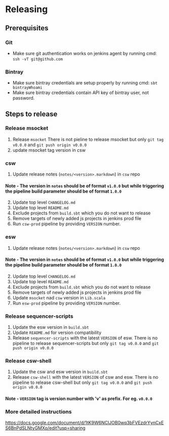 # Releasing

## Prerequisites

### Git
* Make sure git authentication works on jenkins agent by running cmd: `ssh -vT git@github.com`

### Bintray
* Make sure bintray credentials are setup properly by running cmd: `sbt bintrayWhoami`
* Make sure bintray credentials contain API key of bintray user, not password.

## Steps to release

### Release msocket
1. Release `msocket`
    There is not pieline to release msocket but only `git tag v0.0.0` and `git push origin v0.0.0` 
2. update msocket tag version in csw
    
### csw
1. Update release notes (`notes/<version>.markdown`) in `csw` repo
#### Note - The version in `notes` should be of format `v1.0.0` but while triggering the pipeline build parameter should be of format `1.0.0` 
2. Update top level `CHANGELOG.md`
3. Update top level `README.md`
4. Exclude projects from `build.sbt` which you do not want to release
5. Remove targets of newly added js projects in jenkins prod file  
6. Run `csw-prod` pipeline by providing `VERSION` number.

### esw
1. Update release notes (`notes/<version>.markdown`) in `csw` repo
#### Note - The version in `notes` should be of format `v1.0.0` but while triggering the pipeline build parameter should be of format `1.0.0` 
2. Update top level `CHANGELOG.md`
3. Update top level `README.md`
4. Exclude projects from `build.sbt` which you do not want to release
5. Remove targets of newly added js projects in jenkins prod file
6. Update `msocket` nad `csw` version in `Lib.scala`  
7. Run `esw-prod` pipeline by providing `VERSION` number.

### Release sequencer-scripts
1. Update the esw version in `build.sbt`
2. Update `README.md` for version compatibility
3. Release `sequencer-scripts` with the latest `VERSION` of esw.
    There is no pipeline to release sequencer-scripts but only `git tag v0.0.0` and `git push origin v0.0.0`

### Release csw-shell
1. Update the csw and esw version in `build.sbt`
2. Release `csw-shell` with the latest `VERSION` of csw and esw.
    There is no pipeline to release csw-shell but only `git tag v0.0.0` and `git push origin v0.0.0`

#### Note - `VERSION` tag is version number with 'v' as prefix. For eg. `v0.0.0`

### More detailed instructions

https://docs.google.com/document/d/1tK9W6NClJOB0wq3bFVEzdrYynCxES6BnPdSLNtyGMXo/edit?usp=sharing